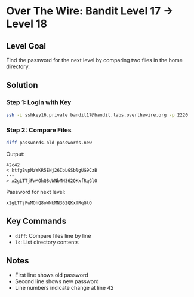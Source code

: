 # Over The Wire: Bandit Level 17 → Level 18

## Level Goal
Find the password for the next level by comparing two files in the home directory.

## Solution

### Step 1: Login with Key
```bash
ssh -i sshkey16.private bandit17@bandit.labs.overthewire.org -p 2220
```

### Step 2: Compare Files
```bash
diff passwords.old passwords.new
```
Output:
```
42c42
< ktfgBvpMzWKR5ENj26IbLGSblgUG9CzB
---
> x2gLTTjFwMOhQ8oWNbMN362QKxfRqGlO
```

Password for next level:
```
x2gLTTjFwMOhQ8oWNbMN362QKxfRqGlO
```

## Key Commands
* `diff`: Compare files line by line
* `ls`: List directory contents

## Notes
* First line shows old password
* Second line shows new password
* Line numbers indicate change at line 42
